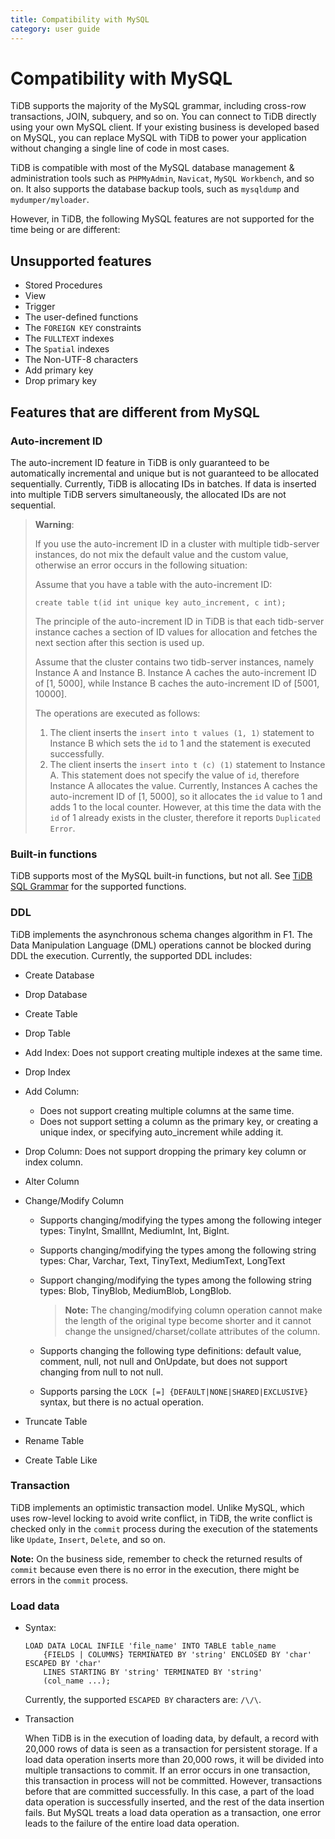 ```yaml
---
title: Compatibility with MySQL
category: user guide
---
```


# Compatibility with MySQL

TiDB supports the majority of the MySQL grammar, including cross-row transactions, JOIN, subquery, and so on. You can connect to TiDB directly using your own MySQL client. If your existing business is developed based on MySQL, you can replace MySQL with TiDB to power your application without changing a single line of code in most cases.

TiDB is compatible with most of the MySQL database management & administration tools such as `PHPMyAdmin`, `Navicat`, `MySQL Workbench`, and so on. It also supports the database backup tools, such as `mysqldump` and `mydumper/myloader`.

However, in TiDB, the following MySQL features are not supported for the time being or are different:

## Unsupported features

+ Stored Procedures
+ View
+ Trigger
+ The user-defined functions
+ The `FOREIGN KEY` constraints
+ The `FULLTEXT` indexes
+ The `Spatial` indexes
+ The Non-UTF-8 characters
+ Add primary key
+ Drop primary key

## Features that are different from MySQL

### Auto-increment ID

The auto-increment ID feature in TiDB is only guaranteed to be automatically incremental and unique but is not guaranteed to be allocated sequentially. Currently, TiDB is allocating IDs in batches. If data is inserted into multiple TiDB servers simultaneously, the allocated IDs are not sequential.

> **Warning**:
> 
> If you use the auto-increment ID in a cluster with multiple tidb-server instances, do not mix the default value and the custom value, otherwise an error occurs in the following situation:
> 
> Assume that you have a table with the auto-increment ID:
> 
> ```
> create table t(id int unique key auto_increment, c int);
> ```
> 
> The principle of the auto-increment ID in TiDB is that each tidb-server instance caches a section of ID values for allocation and fetches the next section after this section is used up.
>
> Assume that the cluster contains two tidb-server instances, namely Instance A and Instance B. Instance A caches the auto-increment ID of [1, 5000], while Instance B caches the auto-increment ID of [5001, 10000].
> 
> The operations are executed as follows:
>
> 1. The client inserts the `insert into t values (1, 1)` statement to Instance B which sets the `id` to 1 and the statement is executed successfully.
> 2. The client inserts the `insert into t (c) (1)` statement to Instance A. This statement does not specify the value of `id`, therefore Instance A allocates the value. Currently, Instances A caches the auto-increment ID of [1, 5000], so it allocates the `id` value to 1 and adds 1 to the local counter. However, at this time the data with the `id` of 1 already exists in the cluster, therefore it reports `Duplicated Error`.

### Built-in functions

TiDB supports most of the MySQL built-in functions, but not all. See [TiDB SQL Grammar](https://pingcap.github.io/sqlgram/#FunctionCallKeyword) for the supported functions.

### DDL

TiDB implements the asynchronous schema changes algorithm in F1. The Data Manipulation Language (DML) operations cannot be blocked during DDL the execution. Currently, the supported DDL includes:

+ Create Database
+ Drop Database
+ Create Table
+ Drop Table
+ Add Index: Does not support creating multiple indexes at the same time.
+ Drop Index
+ Add Column:
    - Does not support creating multiple columns at the same time.
    - Does not support setting a column as the primary key, or creating a unique index, or specifying auto_increment while adding it.
+ Drop Column: Does not support dropping the primary key column or index column.
+ Alter Column
+ Change/Modify Column
    - Supports changing/modifying the types among the following integer types: TinyInt, SmallInt, MediumInt, Int, BigInt.
    - Supports changing/modifying the types among the following string types: Char, Varchar, Text, TinyText, MediumText, LongText
    - Support changing/modifying the types among the following string types: Blob, TinyBlob, MediumBlob, LongBlob.
    
        > **Note:** The changing/modifying column operation cannot make the length of the original type become shorter and it cannot change the unsigned/charset/collate attributes of the column.

    - Supports changing the following type definitions: default value, comment, null, not null and OnUpdate, but does not support changing from null to not null.
    - Supports parsing the `LOCK [=] {DEFAULT|NONE|SHARED|EXCLUSIVE}` syntax, but there is no actual operation.

+ Truncate Table
+ Rename Table
+ Create Table Like

### Transaction

TiDB implements an optimistic transaction model. Unlike MySQL, which uses row-level locking to avoid write conflict, in TiDB, the write conflict is checked only in the `commit` process during the execution of the statements like `Update`, `Insert`, `Delete`, and so on.

**Note:** On the business side, remember to check the returned results of `commit` because even there is no error in the execution, there might be errors in the `commit` process.

### Load data

+ Syntax:

    ```
    LOAD DATA LOCAL INFILE 'file_name' INTO TABLE table_name
        {FIELDS | COLUMNS} TERMINATED BY 'string' ENCLOSED BY 'char' ESCAPED BY 'char'
        LINES STARTING BY 'string' TERMINATED BY 'string'
        (col_name ...);
    ```
    
    Currently, the supported `ESCAPED BY` characters are: `/\/\`.

+ Transaction

    When TiDB is in the execution of loading data, by default, a record with 20,000 rows of data is seen as a transaction for persistent storage. If a load data operation inserts more than 20,000 rows, it will be divided into multiple transactions to commit. If an error occurs in one transaction, this transaction in process will not be committed. However, transactions before that are committed successfully. In this case, a part of the load data operation is successfully inserted, and the rest of the data insertion fails. But MySQL treats a load data operation as a transaction, one error leads to the failure of the entire load data operation.